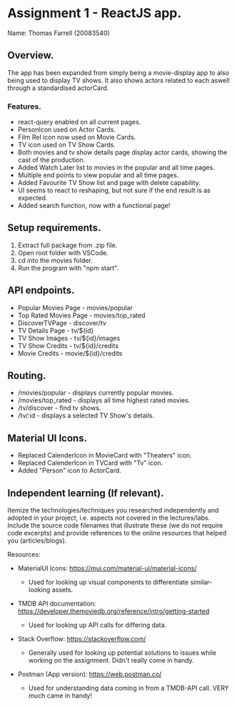 # Assignment 1 - ReactJS app.

Name: Thomas Farrell (20083540)

## Overview.
The app has been expanded from simply being a movie-display app to also being used to display TV shows. It also shows actors related to each aswell through a standardised actorCard. 

### Features. 
+ react-query enabled on all current pages.
+ PersonIcon used on Actor Cards.
+ Film Rel icon now used on Movie Cards.
+ TV icon used on TV Show Cards.
+ Both movies and tv show details page display actor cards, showing the cast of the production.
+ Added Watch Later list to movies in the popular and all time pages.
+ Multiple end points to view popular and all time pages.
+ Added Favourite TV Show list and page with delete capability.
+ UI seems to react to reshaping, but not sure if the end result is as expected.
+ Added search function, now with a functional page!


## Setup requirements.
1. Extract full package from .zip file.
2. Open root folder with VSCode.
3. cd into the movies folder.
4. Run the program with "npm start".

## API endpoints.
- Popular Movies Page - movies/popular
    [^1]: Returns a list of currently popular movies.
- Top Rated Movies Page - movies/top_rated
    [^1]: Returns a list of the highest rated movies of all time.
- DiscoverTVPage - discover/tv
    [^1]: Returns a list of tv shows, chosen by TMDB.
- TV Details Page - tv/${id}
    [^1]: Returns information about a TV series.
- TV Show Images - tv/${id}/images
    [^1]: Returns images taken from a TV series.
- TV Show Credits - tv/${id}/credits
    [^1]: Returns a list of actors and actresses who worked on a TV series.
- Movie Credits - movie/${id}/credits
    [^1]: Returns a list of actors and Actresses who worked on a movie.

 
## Routing.
- /movies/popular - displays currently popular movies.
- /movies/top_rated - displays all time highest rated movies.
- /tv/discover - find tv shows.
- /tv/:id - displays a selected TV Show's details.

## Material UI Icons.
- Replaced CalenderIcon in MovieCard with "Theaters" icon.
- Replaced CalenderIcon in TVCard with "Tv" icon.
- Added "Person" icon to ActorCard.

## Independent learning (If relevant).

Itemize the technologies/techniques you researched independently and adopted in your project, 
i.e. aspects not covered in the lectures/labs. Include the source code filenames that illustrate these 
(we do not require code excerpts) and provide references to the online resources that helped you (articles/blogs).

Resources:
- MaterialUI Icons: https://mui.com/material-ui/material-icons/
    - Used for looking up visual components to differentiate similar-looking assets.

- TMDB API documentation: https://developer.themoviedb.org/reference/intro/getting-started
    - Used for looking up API calls for differing data.

- Stack Overflow: https://stackoverflow.com/
    - Generally used for looking up potential solutions to issues while working on the assignment. Didn't really come in handy.

- Postman (App version): https://web.postman.co/
    - Used for understanding data coming in from a TMDB-API call. VERY much came in handy!
